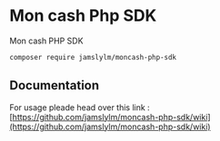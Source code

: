 # Mon cash Php SDK

Mon cash PHP SDK

```bash
composer require jamslylm/moncash-php-sdk
```

## Documentation
For usage pleade head over this link : [https://github.com/jamslylm/moncash-php-sdk/wiki](https://github.com/jamslylm/moncash-php-sdk/wiki)
